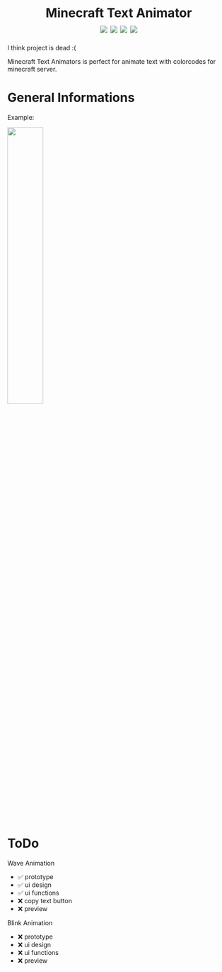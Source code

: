 <h1 align="center">
    Minecraft Text Animator
    <br>
    <div align="center">
    <img src="https://img.shields.io/badge/Python-3.9.5-blue" align="center"/>
    <img src="https://img.shields.io/badge/PyQt-5.5.0-green" align="center"/>
    <img src="https://img.shields.io/badge/Developing-Active-brightgreen" align="center"/>
    <img src="https://img.shields.io/badge/Version-1.0-green" align="center"/>
    </div>
</h1>

I think project is dead :(

Minecraft Text Animators is perfect for animate text with colorcodes for minecraft server.

# General Informations

Example:


<img src="https://user-images.githubusercontent.com/69240351/160253839-3be65fdf-f4f4-4d4d-95d4-d12abbe93c8d.gif" width="40%" height="40%"/>

# ToDo

Wave Animation
- ✅ prototype
- ✅ ui design
- ✅ ui functions
- ❌ copy text button
- ❌ preview

Blink Animation
- ❌ prototype
- ❌ ui design
- ❌ ui functions
- ❌ preview
